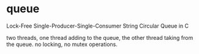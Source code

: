 # queue
Lock-Free Single-Producer-Single-Consumer String Circular Queue in C

two threads, one thread adding to the queue, the other thread taking from the queue. no locking, no mutex operations.
